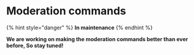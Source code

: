 # Moderation commands

{% hint style="danger" %}
**In maintenance**
{% endhint %}

**We are working on making the moderation commands better than ever before, So stay tuned!**

